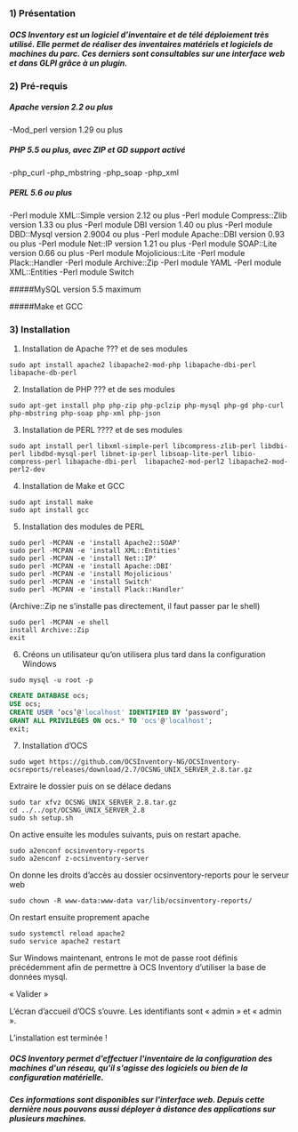 ### 1) Présentation

##### OCS Inventory est un logiciel d’inventaire et de télé déploiement très utilisé. Elle permet de réaliser des inventaires matériels et logiciels de machines du parc. Ces derniers sont consultables sur une interface web et dans GLPI grâce à un plugin.

### 2) Pré-requis

##### Apache version 2.2 ou plus
-Mod_perl version 1.29 ou plus

##### PHP 5.5 ou plus, avec ZIP et GD support activé
-php_curl
-php_mbstring
-php_soap
-php_xml

##### PERL 5.6 ou plus
-Perl module XML::Simple version 2.12 ou plus
-Perl module Compress::Zlib version 1.33 ou plus
-Perl module DBI version 1.40 ou plus
-Perl module DBD::Mysql version 2.9004 ou plus
-Perl module Apache::DBI version 0.93 ou plus
-Perl module Net::IP version 1.21 ou plus
-Perl module SOAP::Lite version 0.66 ou plus
-Perl module Mojolicious::Lite
-Perl module Plack::Handler
-Perl module Archive::Zip
-Perl module YAML
-Perl module XML::Entities
-Perl module Switch

#####MySQL version 5.5 maximum

#####Make et GCC

### 3) Installation

1. Installation de Apache ??? et de ses modules

```
sudo apt install apache2 libapache2-mod-php libapache-dbi-perl libapache-db-perl
```

2. Installation de PHP ??? et de ses modules

```
sudo apt-get install php php-zip php-pclzip php-mysql php-gd php-curl php-mbstring php-soap php-xml php-json
```

3. Installation de PERL ???? et de ses modules

```
sudo apt install perl libxml-simple-perl libcompress-zlib-perl libdbi-perl libdbd-mysql-perl libnet-ip-perl libsoap-lite-perl libio-compress-perl libapache-dbi-perl  libapache2-mod-perl2 libapache2-mod-perl2-dev
```

4. Installation de Make et GCC

```
sudo apt install make
sudo apt install gcc
```

5. Installation des modules de PERL

```
sudo perl -MCPAN -e 'install Apache2::SOAP'
sudo perl -MCPAN -e 'install XML::Entities'
sudo perl -MCPAN -e 'install Net::IP'
sudo perl -MCPAN -e 'install Apache::DBI'
sudo perl -MCPAN -e 'install Mojolicious'
sudo perl -MCPAN -e 'install Switch'
sudo perl -MCPAN -e 'install Plack::Handler'
```

(Archive::Zip ne s’installe pas directement, il faut passer par le shell)

```
sudo perl -MCPAN -e shell 
install Archive::Zip
exit
```

6. Créons un utilisateur qu’on utilisera plus tard dans la configuration Windows

```
sudo mysql -u root -p
```

```sql
CREATE DATABASE ocs;
USE ocs;
CREATE USER ‘ocs’@'localhost' IDENTIFIED BY ‘password’;
GRANT ALL PRIVILEGES ON ocs.* TO 'ocs'@'localhost';
exit;
```

7. Installation d’OCS

```
sudo wget https://github.com/OCSInventory-NG/OCSInventory-ocsreports/releases/download/2.7/OCSNG_UNIX_SERVER_2.8.tar.gz
```

Extraire le dossier puis on se délace dedans

```
sudo tar xfvz OCSNG_UNIX_SERVER_2.8.tar.gz
cd ../../opt/OCSNG_UNIX_SERVER_2.8
sudo sh setup.sh
```

On active ensuite les modules suivants, puis on restart apache.

```
sudo a2enconf ocsinventory-reports
sudo a2enconf z-ocsinventory-server
```

On donne les droits d’accès au dossier ocsinventory-reports pour le serveur web

```
sudo chown -R www-data:www-data var/lib/ocsinventory-reports/
```

On restart ensuite proprement apache

```
sudo systemctl reload apache2
sudo service apache2 restart
```

Sur Windows maintenant, entrons le mot de passe root définis précédemment afin de permettre à OCS Inventory d’utiliser la base de données mysql.
 
« Valider »

L’écran d’accueil d’OCS s’ouvre. Les identifiants sont « admin » et « admin ».

L’installation est terminée !

##### OCS Inventory permet d'effectuer l'inventaire de la configuration des machines d'un réseau, qu'il s'agisse des logiciels ou bien de la configuration matérielle. 
##### Ces informations sont disponibles sur l'interface web. Depuis cette dernière nous pouvons aussi déployer à distance des applications sur plusieurs machines.
